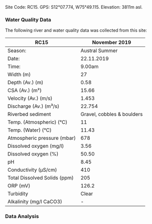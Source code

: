 
Site Code: RC15.  GPS: S12°07.774, W75°49.115. Elevation:
3811m asl.

### Water Quality Data

The following river and water quality data was collected from this site:

| RC15                         | November 2019                 | 
|------------------------------|-------------------------------|
| Season:                      | Austral Summer                |
| Date:                        | 22.11.2019                    |
| Time:                        | 9.00am                       |
| Width (m)                    | 27                            |
| Depth (Av.) (m)              | 0.58                         |
| CSA (Av.) (m²)               | 15.66                         |
| Velocity (Av.) (m/s)         | 1.453                         |
| Discharge (Av.) (m³/s)       | 22.754                         |
| Riverbed sediment            | Gravel, cobbles & boulders     |
| Temp. (Atmospheric) (°C)     | 11                            |
| Temp. (Water) (°C)           | 11.43                           |
| Atmospheric pressure (mbar)  | 678                           |
| Dissolved oxygen (mg/l)      | 3.56                          |
| Dissolved oxygen (%)        | 50.50                         |
| pH                           | 8.45                          |
| Conductivity (µS/cm)         | 410                          |
| Total Dissolved Solids (ppm) | 205                           |
| ORP (mV)                     | 126.2                        |
| Turbidity                    | Clear                       |
| Alkalinity (mg/l CaCO3)  |   -  |

### Data Analysis
